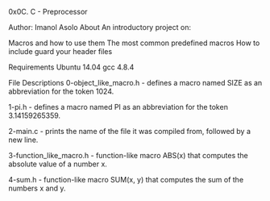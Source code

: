 0x0C. C - Preprocessor

Author: Imanol Asolo
About
An introductory project on:

Macros and how to use them
The most common predefined macros
How to include guard your header files

Requirements
Ubuntu 14.04
gcc 4.8.4

File Descriptions
0-object_like_macro.h - defines a macro named SIZE as an abbreviation for the token 1024.

1-pi.h - defines a macro named PI as an abbreviation for the token 3.14159265359.

2-main.c - prints the name of the file it was compiled from, followed by a new line.

3-function_like_macro.h - function-like macro ABS(x) that computes the absolute value of a number x.

4-sum.h - function-like macro SUM(x, y) that computes the sum of the numbers x and y.